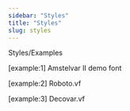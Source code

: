 ```yaml
---
sidebar: "Styles"
title: "Styles"
slug: styles
---
```

Styles/Examples

[example:1] Amstelvar II demo font

[example:2] Roboto.vf

[example:3] Decovar.vf

